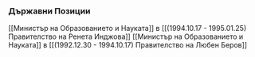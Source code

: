 ### Държавни Позиции
[[Министър на Образованието и Науката]] в [[(1994.10.17 - 1995.01.25) Правителство на Ренета Инджова]]
[[Министър на Образованието и Науката]] в [[(1992.12.30 - 1994.10.17) Правителство на Любен Беров]]